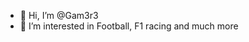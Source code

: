 - 👋 Hi, I’m @Gam3r3
- 👀 I’m interested in Football, F1 racing and much more


<!---
Gam3r3/Gam3r3 is a ✨ special ✨ repository because its `README.md` (this file) appears on your GitHub profile.
You can click the Preview link to take a look at your changes.
--->

